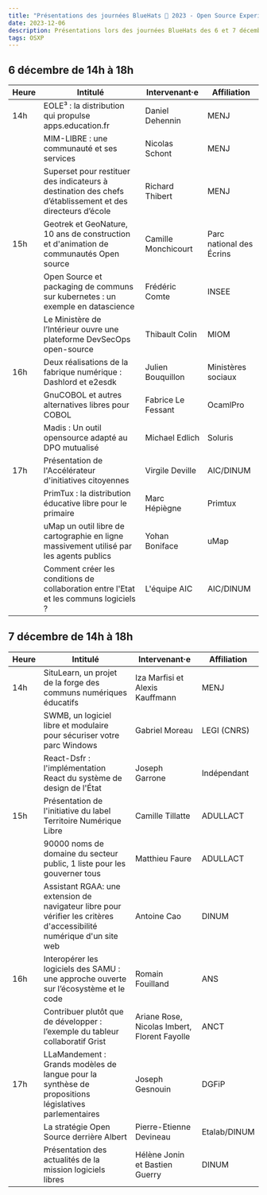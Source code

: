 ```yaml
---
title: "Présentations des journées BlueHats 🧢 2023 - Open Source Experience"
date: 2023-12-06
description: Présentations lors des journées BlueHats des 6 et 7 décembre 2023 lors du salon Open Source Experience
tags: OSXP
---
```


## 6 décembre de 14h à 18h

| Heure | Intitulé                                                                                                  | Intervenant·e       | Affiliation              |
|-------|-----------------------------------------------------------------------------------------------------------|---------------------|--------------------------|
| 14h   | EOLE³ : la distribution qui propulse apps.education.fr                                                    | Daniel Dehennin     | MENJ                     |
|       | MIM-LIBRE : une communauté et ses services                                                                | Nicolas Schont      | MENJ                     |
|       | Superset pour restituer des indicateurs à destination des chefs d’établissement et des directeurs d’école | Richard Thibert     | MENJ                     |
| 15h   | Geotrek et GeoNature, 10 ans de construction et d'animation de communautés Open source                    | Camille Monchicourt | Parc national des Écrins |
|       | Open Source et packaging de communs sur kubernetes : un exemple en datascience                            | Frédéric Comte      | INSEE                    |
|       | Le Ministère de l’Intérieur ouvre une plateforme DevSecOps open-source                                    | Thibault Colin      | MIOM                     |
| 16h   | Deux réalisations de la fabrique numérique : Dashlord et e2esdk                                       | Julien Bouquillon   | Ministères sociaux       |
|       | GnuCOBOL et autres alternatives libres pour COBOL                                                         | Fabrice Le Fessant  | OcamlPro                 |
|       | Madis : Un outil opensource adapté au DPO mutualisé                                                       | Michael Edlich      | Soluris                  |
| 17h   | Présentation de l'Accélérateur d'initiatives citoyennes                                                   | Virgile Deville     | AIC/DINUM                |
|       | PrimTux : la distribution éducative libre pour le primaire                                                | Marc Hépiègne       | Primtux                  |
|       | uMap un outil libre de cartographie en ligne massivement utilisé par les agents publics                   | Yohan Boniface      | uMap                     |
|       | Comment créer les conditions de collaboration entre l'Etat et les communs logiciels ?                      | L'équipe AIC        | AIC/DINUM                |
	

## 7 décembre de 14h à 18h

| Heure | Intitulé                                                                                                             | Intervenant·e                                | Affiliation  |
|-------|----------------------------------------------------------------------------------------------------------------------|----------------------------------------------|--------------|
| 14h   | SituLearn, un projet de la forge des communs numériques éducatifs                                                    | Iza Marfisi et Alexis Kauffmann              | MENJ         |
|       | SWMB, un logiciel libre et modulaire pour sécuriser votre parc Windows                                               | Gabriel Moreau                               | LEGI (CNRS)  |
|       | React-Dsfr : l'implémentation React du système de design de l'État                                                   | Joseph Garrone                               | Indépendant  |
| 15h   | Présentation de l'initiative du label Territoire Numérique Libre                                                     | Camille Tillatte                             | ADULLACT     |
|       | 90000 noms de domaine du secteur public, 1 liste pour les gouverner tous                                             | Matthieu Faure                               | ADULLACT     |
|       | Assistant RGAA: une extension de navigateur libre pour vérifier les critères d'accessibilité numérique d'un site web | Antoine Cao                                  | DINUM        |
| 16h   | Interopérer les logiciels des SAMU : une approche ouverte sur l’écosystème et le code                                | Romain Fouilland                             | ANS          |
|       | Contribuer plutôt que de développer : l’exemple du tableur collaboratif Grist                                        | Ariane Rose, Nicolas Imbert, Florent Fayolle | ANCT         |
| 17h   | LLaMandement : Grands modèles de langue pour la synthèse de propositions législatives parlementaires                 | Joseph Gesnouin                              | DGFiP        |
|       | La stratégie Open Source derrière Albert                                                                             | Pierre-Etienne Devineau                      | Etalab/DINUM |
|       | Présentation des actualités de la mission logiciels libres                                                           | Hélène Jonin et Bastien Guerry               | DINUM        |

